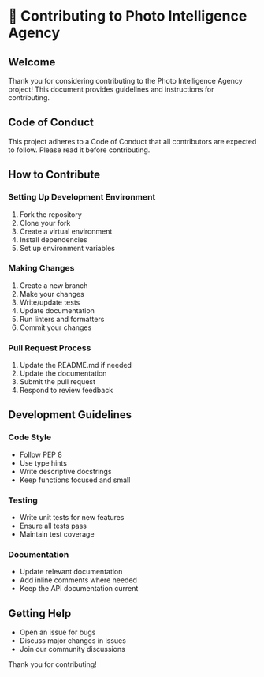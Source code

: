 # 🤝 Contributing to Photo Intelligence Agency

## Welcome

Thank you for considering contributing to the Photo Intelligence Agency project! This document provides guidelines and instructions for contributing.

## Code of Conduct

This project adheres to a Code of Conduct that all contributors are expected to follow. Please read it before contributing.

## How to Contribute

### Setting Up Development Environment

1. Fork the repository
2. Clone your fork
3. Create a virtual environment
4. Install dependencies
5. Set up environment variables

### Making Changes

1. Create a new branch
2. Make your changes
3. Write/update tests
4. Update documentation
5. Run linters and formatters
6. Commit your changes

### Pull Request Process

1. Update the README.md if needed
2. Update the documentation
3. Submit the pull request
4. Respond to review feedback

## Development Guidelines

### Code Style

- Follow PEP 8
- Use type hints
- Write descriptive docstrings
- Keep functions focused and small

### Testing

- Write unit tests for new features
- Ensure all tests pass
- Maintain test coverage

### Documentation

- Update relevant documentation
- Add inline comments where needed
- Keep the API documentation current

## Getting Help

- Open an issue for bugs
- Discuss major changes in issues
- Join our community discussions

Thank you for contributing!
